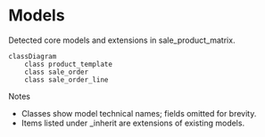 # Models

Detected core models and extensions in sale_product_matrix.

```mermaid
classDiagram
    class product_template
    class sale_order
    class sale_order_line
```

Notes
- Classes show model technical names; fields omitted for brevity.
- Items listed under _inherit are extensions of existing models.
